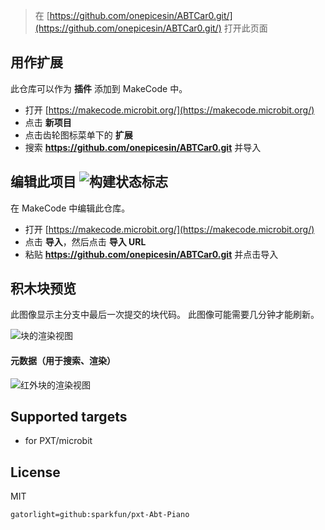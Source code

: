 > 在 [https://github.com/onepicesin/ABTCar0.git/](https://github.com/onepicesin/ABTCar0.git/) 打开此页面

## 用作扩展

此仓库可以作为 **插件** 添加到 MakeCode 中。

* 打开 [https://makecode.microbit.org/](https://makecode.microbit.org/)
* 点击 **新项目**
* 点击齿轮图标菜单下的 **扩展**
* 搜索 **https://github.com/onepicesin/ABTCar0.git** 并导入

## 编辑此项目 ![构建状态标志](https://github.com/onepicesin/ABTCar0.git/icon1.png)

在 MakeCode 中编辑此仓库。

* 打开 [https://makecode.microbit.org/](https://makecode.microbit.org/)
* 点击 **导入**，然后点击 **导入 URL**
* 粘贴 **https://github.com/onepicesin/ABTCar0.git** 并点击导入

## 积木块预览

此图像显示主分支中最后一次提交的块代码。
此图像可能需要几分钟才能刷新。

![块的渲染视图](https://github.com/onepicesin/ABTCar0.git/icon1.png)

#### 元数据（用于搜索、渲染）

![红外块的渲染视图](https://github.com/onepicesin/ABTCar0.git/icon.png)

## Supported targets

* for PXT/microbit

## License

MIT

```package
gatorlight=github:sparkfun/pxt-Abt-Piano
```